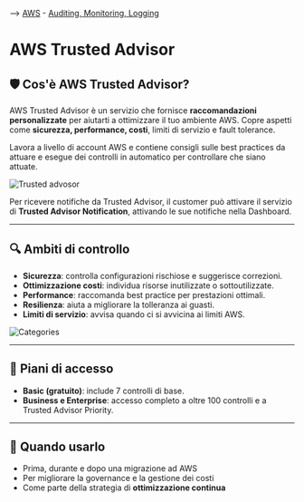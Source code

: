 --> [AWS](AWS.md)  -  [Auditing, Monitoring, Logging](Auditing-Monitoring-Logging.md)
# AWS Trusted Advisor

## 🛡️ Cos'è AWS Trusted Advisor?

AWS Trusted Advisor è un servizio che fornisce **raccomandazioni personalizzate** per aiutarti a ottimizzare il tuo ambiente AWS. Copre aspetti come **sicurezza, performance, costi**, limiti di servizio e fault tolerance.

Lavora a livello di account AWS e contiene consigli sulle best practices da attuare e esegue dei controlli in automatico per controllare che siano attuate.

![Trusted advosor](trusted-advisor.png)

Per ricevere notifiche da Trusted Advisor, il customer può attivare il servizio di **Trusted Advisor Notification**, attivando le sue notifiche nella Dashboard.

---

## 🔍 Ambiti di controllo

- **Sicurezza**: controlla configurazioni rischiose e suggerisce correzioni.
- **Ottimizzazione costi**: individua risorse inutilizzate o sottoutilizzate.
- **Performance**: raccomanda best practice per prestazioni ottimali.
- **Resilienza**: aiuta a migliorare la tolleranza ai guasti.
- **Limiti di servizio**: avvisa quando ci si avvicina ai limiti AWS.

![Categories](trusted-adv-categories.png)

---

## 🧾 Piani di accesso

- **Basic (gratuito)**: include 7 controlli di base.
- **Business e Enterprise**: accesso completo a oltre 100 controlli e a Trusted Advisor Priority.

---

## 🎯 Quando usarlo

- Prima, durante e dopo una migrazione ad AWS
- Per migliorare la governance e la gestione dei costi
- Come parte della strategia di **ottimizzazione continua**


